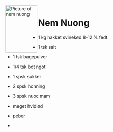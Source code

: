 <picture>
  <img align="left" width="100" height="150" alt="Picture of nem nuong" src="https://www.wokandkin.com/wp-content/uploads/2020/10/Nem-Nuong-Close-Up-saved-for-web.png">
</picture>  


  
# Nem Nuong
- 1 kg hakket svinekød 8-12 % fedt
- 1 tsk salt
- 1 tsk bagepulver
- 1/4 tsk bot ngot
- 1 spsk sukker
- 2 spsk honning
- 3 spsk nuoc mam
- meget hvidlød
- peber

- <source align="right" width="100" height="100" media="(prefers-color-scheme: dark)" srcset="https://www.wokandkin.com/wp-content/uploads/2020/10/Nem-Nuong-Close-Up-saved-for-web.png">
  <source align="right" width="100" height="100" media="(prefers-color-scheme: light)" srcset="https://www.wokandkin.com/wp-content/uploads/2020/10/Nem-Nuong-Close-Up-saved-for-web.png">
